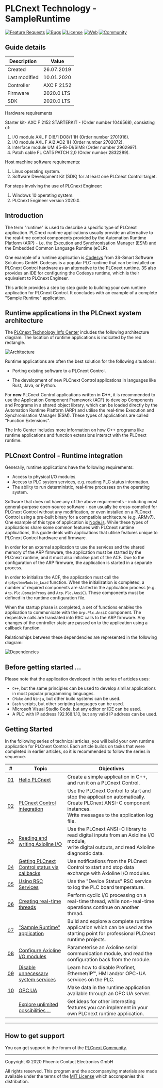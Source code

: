 # PLCnext Technology  - SampleRuntime

[![Feature Requests](https://img.shields.io/github/issues/PLCnext/SampleRuntime/feature-request.svg)](https://github.com/PLCnext/SampleRuntime/issues?q=is%3Aopen+is%3Aissue+label%3Afeature-request+sort%3Areactions-%2B1-desc)
[![Bugs](https://img.shields.io/github/issues/PLCnext/SampleRuntime/bug.svg)](https://github.com/PLCnext/SampleRuntime/issues?utf8=✓&q=is%3Aissue+is%3Aopen+label%3Abug)
[![License](https://img.shields.io/badge/license-MIT-blue.svg)](LICENSE)
[![Web](https://img.shields.io/badge/PLCnext-Website-blue.svg)](https://www.phoenixcontact.com/plcnext)
[![Community](https://img.shields.io/badge/PLCnext-Community-blue.svg)](https://www.plcnext-community.net)

## Guide details

|Description   | Value      |
|--------------|------------|
|Created       | 26.07.2019 |
|Last modified | 10.01.2020 |
|Controller    | AXC F 2152 |
|Firmware      | 2020.0 LTS |
|SDK           | 2020.0 LTS |

Hardware requirements

Starter kit- AXC F 2152 STARTERKIT - (Order number 1046568), consisting of:

1. I/O module AXL F DI8/1 DO8/1 1H (Order number 2701916).
1. I/O module AXL F AI2 AO2 1H (Order number 2702072).
1. Interface module UM 45-IB-DI/SIM8 (Order number 2962997).
1. Patch cable FL CAT5 PATCH 2,0 (Order number 2832289).

Host machine software requirements:

1. Linux operating system.
1. Software Development Kit (SDK) for at least one PLCnext Control target.

For steps involving the use of PLCnext Engineer:

1. Windows 10 operating system.
1. PLCnext Engineer version 2020.0.

## Introduction

The term "runtime" is used to describe a specific type of PLCnext application. PLCnext runtime applications usually provide an alternative to the real-time control components provided by the Automation Runtime Platform (ARP) - i.e. the Execution and Synchronisation Manager (ESM) and the Embedded Common Language Runtime (eCLR).

One example of a runtime application is [Codesys](https://www.plcnextstore.com/#/48) from 3S-Smart Software Solutions GmbH. Codesys is a popular PLC runtime that can be installed on PLCnext Control hardware as an alternative to the PLCnext runtime. 3S also provides an IDE for configuring the Codesys runtime, which is their equivalent to PLCnext Engineer.

This article provides a step by step guide to building your own runtime application for PLCnext Control. It concludes with an example of a complete "Sample Runtime" application.

## Runtime applications in the PLCnext system architecture

The [PLCnext Technology Info Center](http://plcnext-infocenter.s3-website.eu-central-1.amazonaws.com/PLCnext_Technology_InfoCenter/PLCnext_Technology_InfoCenter/Home.htm) includes the following architecture diagram. The location of runtime applications is indicated by the red rectangle.

![Architecture](Picture/02_Architecture.gif)

Runtime applications are often the best solution for the following situations: 

- Porting existing software to a PLCnext Control.

- The development of new PLCnext Control applications in languages like Rust, Java, or Python.

For **new** PLCnext Control applications written in **C++**, it is recommended to use the Application Component Framework (ACF) to develop Components and Programs in a shared object library, which can be loaded directly by the Automation Runtime Platform (ARP) and utilise the real-time Execution and Synchronisation Manager (ESM). These types of applications are called "Function Extensions".

The Info Center includes [more information](http://plcnext-infocenter.s3-website.eu-central-1.amazonaws.com/PLCnext_Technology_InfoCenter/PLCnext_Technology_InfoCenter/Programming/Cpp/Cpp-programming.htm) on how C++ programs like runtime applications and function extensions interact with the PLCnext runtime.

## PLCnext Control - Runtime integration

Generally, runtime applications have the following requirements:
- Access to physical I/O modules.
- Access to PLC system services, e.g. reading PLC status information.
- The ability to run deterministic, real-time processes on the operating system.

Software that does not have any of the above requirements - including most general-purpose open-source software - can usually be cross-compiled for PLCnext Control without any modification, or even installed on a PLCnext Control using a pre-built binary for a compatible architecture (e.g. ARMv7). One example of this type of application is [Node.js](https://www.plcnextstore.com/#/47). While these types of applications share some common features with PLCnext runtime applications, this guide deals with applications that utilise features unique to PLCnext Control hardware and firmware.

In order for an external application to use the services and the shared memory of the ARP firmware, the application must be started by the PLCnext runtime, and it must also initialise part of the ACF. Due to the configuration of the ARP firmware, the application is started in a separate process.

In order to initialize the ACF, the application must call the `ArpSystemModule_Load` function. When the initialization is completed, a number of required components are started in the application process (e.g. `Arp.Plc.DomainProxy` and `Arp.Plc.AnsiC`). These components must be defined in the runtime configuration file.

When the startup phase is completed, a set of functions enables the application to communicate with the `Arp.Plc.AnsiC` component. The respective calls are translated into RSC calls to the ARP firmware. Any changes of the controller state are passed on to the application using a callback function.

Relationships between these dependencies are represented in the following diagram:

![Dependencies](Picture/01_Dependencies.gif)

## Before getting started ...

Please note that the application developed in this series of articles uses:
- `C++`, but the same principles can be used to develop similar applications in most popular programming languages.
- `CMake` and `Ninja`, but other build systems can be used.
- `Bash` scripts, but other scripting languages can be used.
- Microsoft Visual Studio Code, but any editor or IDE can be used.
- A PLC with IP address 192.168.1.10, but any valid IP address can be used.

## Getting Started

In the following series of technical articles, you will build your own runtime application for PLCnext Control. Each article builds on tasks that were completed in earlier articles, so it is recommended to follow the series in sequence.

|\#| Topic | Objectives |
| --- | ------ | ------ |
|[01](getting-started/Part-01/README.md)| [Hello PLCnext](getting-started/Part-01/README.md)| Create a simple application in C++, and run it on a PLCnext Control.|
|[02](getting-started/Part-02/README.md)| [PLCnext Control integration](getting-started/Part-02/README.md)| Use the PLCnext Control to start and stop the application automatically.<br/>Create PLCnext ANSI-C component instances.<br/>Write messages to the application log file. |
|[03](getting-started/Part-03/README.md)| [Reading and writing Axioline I/O](getting-started/Part-03/README.md)| Use the PLCnext ANSI-C library to read digital inputs from an Axioline I/O module,<br/>write digital outputs, and read Axioline diagnostic data. |
|[04](getting-started/Part-04/README.md)| [Getting PLCnext Control status via callbacks](getting-started/Part-04/README.md)| Use notifications from the PLCnext Control to start and stop data exchange with Axioline I/O modules. |
|[05](getting-started/Part-05/README.md)| [Using RSC Services](getting-started/Part-05/README.md)| Use the "Device Status" RSC service to log the PLC board temperature. |
|[06](getting-started/Part-06/README.md)| [Creating real-time threads](getting-started/Part-06/README.md)| Perform cyclic I/O processing on a real-time thread, while non-real-time operations continue on another thread. |
|[07](getting-started/Part-07/README.md)| ["Sample Runtime" application](getting-started/Part-07/README.md)| Build and explore a complete runtime application which can be used as the starting point for professional PLCnext runtime projects. |
|[08](getting-started/Part-08/README.md)| [Configure Axioline I/O modules](getting-started/Part-08/README.md)| Parameterise an Axioline serial communication module, and read the configuration back from the module.|
|[09](getting-started/Part-09/README.md)| [Disable unnecessary system services](getting-started/Part-09/README.md)| Learn how to disable Profinet, Ethernet/IP™, HMI and/or OPC-UA services on the PLC.|
|[10](getting-started/Part-10/README.md)| [OPC UA](getting-started/Part-10/README.md)| Make data in the runtime application available through an OPC UA server.|
|| [Explore unlimited possibilities ...](getting-started/Part-99/README.md)| Get ideas for other interesting features you can implement in your own PLCnext runtime application.|

---

## How to get support

You can get support in the forum of the [PLCnext Community](https://www.plcnext-community.net/index.php?option=com_easydiscuss&view=categories&Itemid=221&lang=en).

---

Copyright © 2020 Phoenix Contact Electronics GmbH

All rights reserved. This program and the accompanying materials are made available under the terms of the [MIT License](http://opensource.org/licenses/MIT) which accompanies this distribution.
